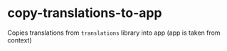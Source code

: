 # copy-translations-to-app

Copies translations from `translations` library into app (app is taken from context)

